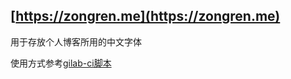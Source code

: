 ## [https://zongren.me](https://zongren.me)
用于存放个人博客所用的中文字体

使用方式参考[gilab-ci脚本](https://gitlab.com/zongren/zongren.gitlab.io/blob/master/.gitlab-ci.yml)
